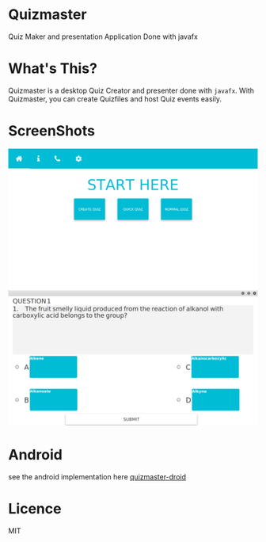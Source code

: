 # Quizmaster
Quiz Maker and presentation Application Done with javafx

# What's This?
Quizmaster is a desktop Quiz Creator and presenter done with ```javafx```. With Quizmaster, you can create Quizfiles and host Quiz events easily.

# ScreenShots
<img src="Screenshot from 2017-04-19 20-04-39.png"/>
<img src="Screenshot from 2017-04-19 20-05-40.png"/>

# Android
see the android implementation here [quizmaster-droid](https://github.com/othreecodes/quizmaster-android)

# Licence
MIT
